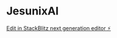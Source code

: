 # JesunixAI

[Edit in StackBlitz next generation editor ⚡️](https://stackblitz.com/~/github.com/GudisaSandeep/JesunixAI)